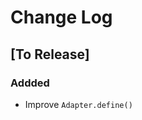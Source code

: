 # Change Log

## [To Release]

### Addded
- Improve `Adapter.define()` <style> injection.
- `[Adapter Object].addStyle()` insert <style> inside component's tag.
- Test Framework and Unit Test.

### Changed

### Fixed